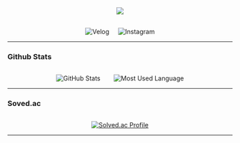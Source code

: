 <!-- 타이틀 부분 -->
<div align="center">
  <img src="https://capsule-render.vercel.app/api?type=venom&color=0:EEFF00,100:a82da8&height=300&section=header&text=Hyun%20Github&fontSize=90&fontColor=ffffff"/>
</div>

<!-- 내용 부분 (Velog & Instagram 배지) -->
<div align="center" style="margin-top: 30px; display: flex; justify-content: center; gap: 20px;">
  <a href="https://velog.io/@hyun_731" target="_blank" style="text-decoration: none;">
    <img src="https://img.shields.io/badge/Velog-1EBC8F?style=for-the-badge&logo=velog&logoColor=white" alt="Velog" />
  </a>
  <a href="https://www.instagram.com/hxun_0731/" target="_blank" style="text-decoration: none;">
    <img src="https://img.shields.io/badge/Instagram-E4405F?style=for-the-badge&logo=Instagram&logoColor=white" alt="Instagram" />
  </a>
</div>

<hr>

<!-- GitHub Stats & Top Languages (한 줄로 정렬) -->
### Github Stats
<div align="center" style="margin-top: 30px; display: flex; justify-content: center; gap: 30px; flex-wrap: wrap;">
  <img src="https://github-readme-stats.vercel.app/api?username=Hyun731&show_icons=true&theme=ambient_gradient&hide_border=true&include_all_commits=true" alt="GitHub Stats" />
  <img src="https://github-readme-stats.vercel.app/api/top-langs/?username=Hyun731&layout=compact&theme=ambient_gradient&hide_border=true" alt="Most Used Language" />
</div>

<hr>

<!-- Solved.ac Badge -->
### Soved.ac

<div align="center" style="margin-top: 30px;">
  <a href="https://solved.ac/profile/gilhyun124" target="_blank">
    <img src="http://mazassumnida.wtf/api/v2/generate_badge?boj=gilhyun124" alt="Solved.ac Profile" />
  </a>
</div>
<hr>
